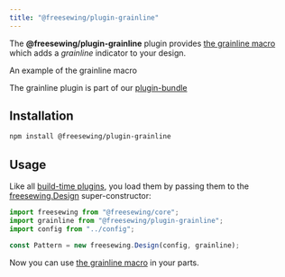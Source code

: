 ```yaml
---
title: "@freesewing/plugin-grainline"
---
```


The **@freesewing/plugin-grainline** plugin provides [the grainline
macro](/reference/macros/grainline/) which adds a _grainline_ indicator
to your design.

<Example part="plugin_grainline">An example of the grainline macro</Example>

<Tip>

The grainline plugin is part of our [plugin-bundle](/reference/plugins/bundle)

</Tip>

## Installation

```bash
npm install @freesewing/plugin-grainline
```

## Usage

Like all [build-time plugins](/guides/plugins/types-of-plugins#build-time-plugins), you
load them by passing them to the [freesewing.Design](/reference/api/design) super-constructor:

```js
import freesewing from "@freesewing/core";
import grainline from "@freesewing/plugin-grainline";
import config from "../config";

const Pattern = new freesewing.Design(config, grainline);
```

Now you can use [the grainline macro](/reference/api/macros/grainline) in your parts.
